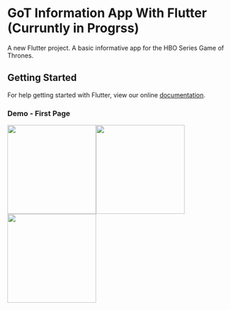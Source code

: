 # GoT Information App With Flutter (Curruntly in Progrss)

A new Flutter project. A basic informative app for the HBO Series Game of Thrones.

## Getting Started

For help getting started with Flutter, view our online
[documentation](https://flutter.io/).


### Demo - First Page

<p><img src="https://github.com/shindesharad71/GoT-Info-With-Flutter/blob/master/screens/screen1.png?raw=true" width="200"><img src="https://github.com/shindesharad71/GoT-Info-With-Flutter/blob/master/screens/screen2.png?raw=true" width="200"><img src="https://github.com/shindesharad71/GoT-Info-With-Flutter/blob/master/screens/screen3.png?raw=true" width="200"></p>
